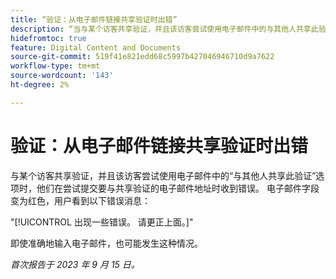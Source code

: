 ```yaml
---
title: “验证：从电子邮件链接共享验证时出错”
description: “当与某个访客共享验证，并且该访客尝试使用电子邮件中的与其他人共享此验证选项时，他们在尝试提交要与共享验证的电子邮件地址时收到错误。 电子邮件字段变为红色，用户看到错误消息。”
hidefromtoc: true
feature: Digital Content and Documents
source-git-commit: 519f41e821edd68c5997b427046946710d9a7622
workflow-type: tm+mt
source-wordcount: '143'
ht-degree: 2%

---
```



# 验证：从电子邮件链接共享验证时出错

与某个访客共享验证，并且该访客尝试使用电子邮件中的“与其他人共享此验证”选项时，他们在尝试提交要与共享验证的电子邮件地址时收到错误。 电子邮件字段变为红色，用户看到以下错误消息：

&quot;[!UICONTROL 出现一些错误。 请更正上面。]&quot;

即使准确地输入电子邮件，也可能发生这种情况。

_首次报告于 2023 年 9 月 15 日。_
